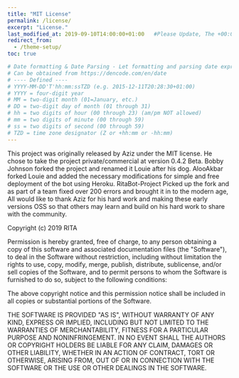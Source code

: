 ```yaml
---
title: "MIT License"
permalink: /license/
excerpt: "License."
last_modified_at: 2019-09-10T14:00:00+01:00   #Please Update, The +00:00 is the Time Zone difference
redirect_from:
  - /theme-setup/
toc: true

# Date formatting & Date Parsing - Let formatting and parsing date expressed in ISO8601 format.
# Can be obtained from https://dencode.com/en/date
# ---- Defined ----
# YYYY-MM-DD'T'hh:mm:ssTZD (e.g. 2015-12-11T20:28:30+01:00)
# YYYY = four-digit year
# MM = two-digit month (01=January, etc.)
# DD = two-digit day of month (01 through 31)
# hh = two digits of hour (00 through 23) (am/pm NOT allowed)
# mm = two digits of minute (00 through 59)
# ss = two digits of second (00 through 59)
# TZD = time zone designator (Z or +hh:mm or -hh:mm)
---
```


This project was originally released by Aziz under the MIT license. He chose to take the project private/commercial at version 0.4.2 Beta. Bobby Johnson forked the project and renamed it Louie after his dog. AlooAkbar forked Louie and added the necessary modifications for simple and free deployment of the bot using Heroku. RitaBot-Project Picked up the fork and as part of a team fixed over 200 errors and brought it in to the modern age, All would like to thank Aziz for his hard work and making these early versions OSS so that others may learn and build on his hard work to share with the community.

Copyright (c) 2019 RITA

Permission is hereby granted, free of charge, to any person obtaining a copy
of this software and associated documentation files (the "Software"), to deal
in the Software without restriction, including without limitation the rights
to use, copy, modify, merge, publish, distribute, sublicense, and/or sell
copies of the Software, and to permit persons to whom the Software is
furnished to do so, subject to the following conditions:

The above copyright notice and this permission notice shall be included in all
copies or substantial portions of the Software.

THE SOFTWARE IS PROVIDED "AS IS", WITHOUT WARRANTY OF ANY KIND, EXPRESS OR
IMPLIED, INCLUDING BUT NOT LIMITED TO THE WARRANTIES OF MERCHANTABILITY,
FITNESS FOR A PARTICULAR PURPOSE AND NONINFRINGEMENT. IN NO EVENT SHALL THE
AUTHORS OR COPYRIGHT HOLDERS BE LIABLE FOR ANY CLAIM, DAMAGES OR OTHER
LIABILITY, WHETHER IN AN ACTION OF CONTRACT, TORT OR OTHERWISE, ARISING FROM,
OUT OF OR IN CONNECTION WITH THE SOFTWARE OR THE USE OR OTHER DEALINGS IN THE
SOFTWARE.
